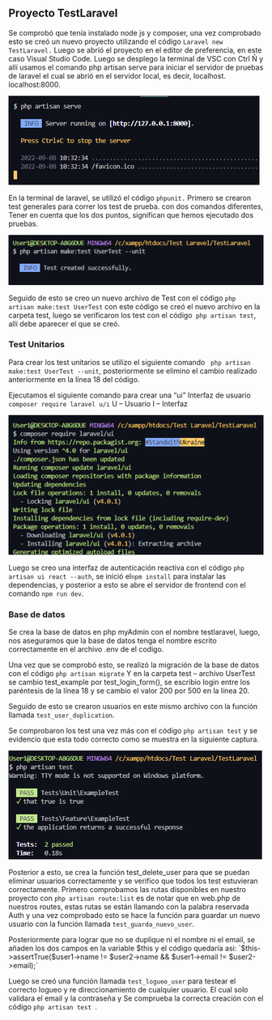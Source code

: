 ## Proyecto TestLaravel

Se comprobó que tenía instalado node js y composer, una vez comprobado esto se creó un nuevo proyecto utilizando el código `Laravel new TestLaravel.` Luego se abrió el proyecto en el editor de preferencia, en este caso Visual Studio Code. Luego se desplego la terminal de VSC con Ctrl Ñ y allí usamos el comando php artisan serve para iniciar el servidor de pruebas de laravel el cual se abrió en el servidor local, es decir, localhost.  localhost:8000.

![](https://github.com/AlejaMorales19/Test-Laravel/blob/master/img/imagen1.png?raw=true)

En la terminal de laravel, se utilizó el código `phpunit.` Primero se crearon test generales para correr los test de prueba. con dos comandos diferentes, Tener en cuenta que los dos puntos, significan que hemos ejecutado dos pruebas.

![](https://github.com/AlejaMorales19/Test-Laravel/blob/master/img/imagen5.png?raw=true)
 
Seguido de esto se creo un nuevo archivo de Test con el código `php artisan make:test UserTest` con este código se creó el nuevo archivo en la carpeta test, luego se verificaron los test con el código` php artisan test`, allí debe aparecer el que se creó.

### Test Unitarios

Para crear los test unitarios se  utilizo el siguiente comando ` php artisan make:test UserTest --unit`, posteriormente se elimino el cambio realizado anteriormente en la línea 18 del código.




Ejecutamos el siguiente comando para crear una “ui” Interfaz de usuario
`composer require laravel u/i`
U – Usuario
I – Interfaz

![](https://github.com/AlejaMorales19/Test-Laravel/blob/master/img/imagen6.png?raw=true)

Luego se creo una interfaz de autenticación reactiva con el código `php artisan ui react --auth`, se inició el` npm install ` para instalar las dependencias, y posterior a esto se abre el servidor de frontend con el comando `npm run dev`.




### Base de datos

Se crea la base de datos en php myAdmin con el nombre testlaravel, luego, nos aseguramos que la base de datos  tenga el nombre escrito correctamente en el archivo .env de el codigo.

Una vez que se comprobó esto, se realizó la migración de la base de datos con el código `php artisan migrate` Y en la carpeta test – archivo UserTest se cambio test_example por test_login_form(), se escribio login entre los paréntesis de la línea 18 y se cambio el valor 200 por 500 en la línea 20.

Seguido de esto se crearon usuarios en este mismo archivo con la función llamada `test_user_duplication`. 

Se comprobaron los test una vez más con el código `php artisan test` y se evidencio que esta todo correcto como se muestra en la siguiente captura.


![](https://github.com/AlejaMorales19/Test-Laravel/blob/master/img/imagen3.png?raw=true)


Posterior a esto, se crea la función test_delete_user para que se puedan eliminar usuarios correctamente y se verifico que todos los test estuvieran correctamente.
Primero comprobamos las rutas disponibles en nuestro proyecto con `php artisan route:list` es de notar que en web.php de nuestros routes, estas rutas se están llamando con la palabra reservada Auth y una vez comprobado esto se hace la función para guardar un nuevo usuario con la función llamada `test_guarda_nuevo_user`.

Posteriormente para lograr que no se duplique ni el nombre ni el email, se añaden los dos campos en la variable $this y el código quedaría asi:
`$this->assertTrue($user1->name != $user2->name && $user1->email  != $user2->email);`

Luego se creó una función llamada `test_logueo_user` para testear el correcto logueo y re direccionamiento de cualquier usuario. El cual solo validara el email y la contraseña y Se comprueba la correcta creación con el código `php artisan test `.


 
